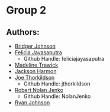 # Group 2

## Authors:
- [Bridger Johnson](https://github.com/BridgerJ)
- [Felicia Jayasaputra](https://github.com/feliciajayasaputra)
  - Github Handle: feliciajayasaputra
- [Madeline Trawick](https://github.com/MadelineTrawick)
- [Jackson Harmon](https://github.com/Jcksnhrmn)
- [Joe Thorkildson](https://github.com/jthorkildson)
  - Github Handle: jthorkildson
- [Robert Nolan Jenko](https://github.com/NolanJenko)
  - Github Handle: NolanJenko
- [Ryan Johnson](https://github.com/itsryan1234)
